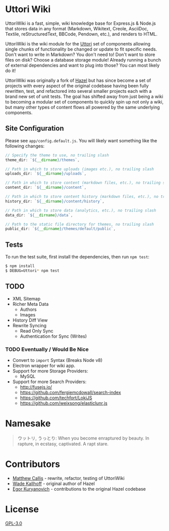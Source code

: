 # Uttori Wiki

UttoriWiki is a fast, simple, wiki knowledge base for Express.js & Node.js that stores data in any format (Markdown, Wikitext, Creole, AsciiDoc, Textile, reStructuredText, BBCode, Pendown, etc.), and renders to HTML.

UttoriWiki is the wiki module for the [Uttori](https://github.com/uttori) set of components allowing single chunks of functionality be changed or update to fit specific needs. Don't want to write in Markdown? You don't need to! Don't want to store files on disk? Choose a database storage module! Already running a bunch of external dependencies and want to plug into those? You can most likely do it!

UttoriWiki was originally a fork of [Hazel](https://github.com/wkallhof/hazel) but has since become a set of projects with every aspect of the original codebase having been fully rewritten, test, and refactored into several smaller projects each with a brand new set of unit tests. The goal has shifted away from just being a wiki to becoming a modular set of components to quickly spin up not only a wiki, but many other types of content flows all powered by the same underlying components.

## Site Configuration

Please see `app/config.default.js`. You will likely want something like the following changes:

```javascript
// Specify the theme to use, no trailing slash
theme_dir: `${__dirname}/themes`,

// Path in which to store uploads (images etc.), no trailing slash
uploads_dir: `${__dirname}/uploads`,

// Path in which to store content (markdown files, etc.), no trailing slash
content_dir: `${__dirname}/content`,

// Path in which to store content history (markdown files, etc.), no trailing slash
history_dir: `${__dirname}/content/history`,

// Path in which to store data (analytics, etc.), no trailing slash
data_dir: `${__dirname}/data`,

// Path to the static file directory for themes, no trailing slash
public_dir: `${__dirname}/themes/default/public`,
```

## Tests

To run the test suite, first install the dependencies, then run `npm test`:

```bash
$ npm install
$ DEBUG=Uttori* npm test
```

## TODO
- XML Sitemap
- Richer Meta Data
  - Authors
  - Images
- History Diff View
- Rewrite Syncing
  - Read Only Sync
  - Authentication for Sync (Writes)

### TODO Eventually / Would Be Nice
- Convert to `import` Syntax (Breaks Node v8)
- Electron wrapper for wiki app.
- Support for more Storage Providers:
  - MySQL
- Support for more Search Providers:
  - http://fusejs.io/
  - https://github.com/fergiemcdowall/search-index
  - https://github.com/techfort/LokiJS
  - https://github.com/weixsong/elasticlunr.js

# Namesake

> ウットリ, うっとり: When you become enraptured by beauty. In rapture, in ecstasy, captivated. A rapt stare.

# Contributors

 - [Matthew Callis](https://github.com/MatthewCallis) - rewrite, refactor, testing of UttoriWiki
 - [Wade Kallhoff](https://github.com/wkallhof) - original author of Hazel
 - [Egor Kuryanovich](https://github.com/Sontan) - contributions to the original Hazel codebase

# License
  [GPL-3.0](LICENSE)
